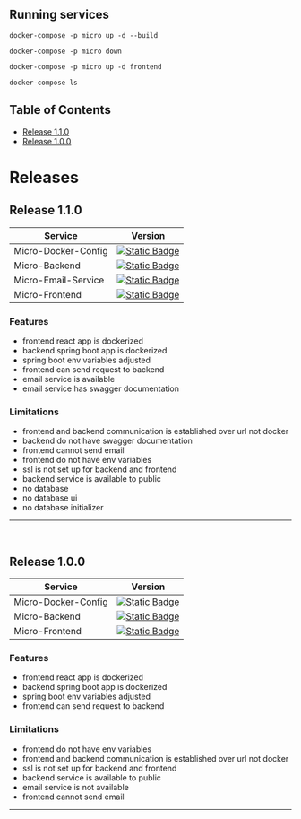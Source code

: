 ## Running services
```
docker-compose -p micro up -d --build

docker-compose -p micro down

docker-compose -p micro up -d frontend

docker-compose ls
```

## Table of Contents

- [Release 1.1.0](#release/1.1.0)
- [Release 1.0.0](#release/1.0.0)

# Releases

<h2 id="release/1.1.0">Release 1.1.0</h2> 

| Service               | Version                                                                                                                                                                                   |
|-----------------------|-------------------------------------------------------------------------------------------------------------------------------------------------------------------------------------------|
| Micro-Docker-Config   | [![Static Badge](https://img.shields.io/badge/1.1.0-blue?style=flat&label=release&labelColor=crimson&color=blue)](https://github.com/ahmettoguz/Micro-Docker-Config/tree/release/1.1.0)   |
| Micro-Backend         | [![Static Badge](https://img.shields.io/badge/1.1.0-blue?style=flat&label=release&labelColor=crimson&color=blue)](https://github.com/ahmettoguz/Micro-Backend/tree/release/1.0.0)         |
| Micro-Email-Service   | [![Static Badge](https://img.shields.io/badge/1.1.0-blue?style=flat&label=release&labelColor=crimson&color=blue)](https://github.com/ahmettoguz/Micro-Email-Service/tree/release/1.0.0)   |
| Micro-Frontend        | [![Static Badge](https://img.shields.io/badge/1.1.0-blue?style=flat&label=release&labelColor=crimson&color=blue)](https://github.com/ahmettoguz/Micro-Frontend/tree/release/1.0.0)        |

### Features

+ frontend react app is dockerized
+ backend spring boot app is dockerized
+ spring boot env variables adjusted
+ frontend can send request to backend
+ email service is available
+ email service has swagger documentation

### Limitations

- frontend and backend communication is established over url not docker
- backend do not have swagger documentation
- frontend cannot send email
- frontend do not have env variables
- ssl is not set up for backend and frontend
- backend service is available to public
- no database
- no database ui
- no database initializer

<hr/> 
<br/>

<h2 id="release/1.0.0">Release 1.0.0</h2> 

| Service               | Version                                                                                                                                                                                   |
|-----------------------|-------------------------------------------------------------------------------------------------------------------------------------------------------------------------------------------|
| Micro-Docker-Config   | [![Static Badge](https://img.shields.io/badge/1.1.0-blue?style=flat&label=release&labelColor=crimson&color=blue)](https://github.com/ahmettoguz/Micro-Docker-Config/tree/release/1.0.0)   |
| Micro-Backend         | [![Static Badge](https://img.shields.io/badge/1.1.0-blue?style=flat&label=release&labelColor=crimson&color=blue)](https://github.com/ahmettoguz/Micro-Backend/tree/release/1.0.0)         |
| Micro-Frontend        | [![Static Badge](https://img.shields.io/badge/1.1.0-blue?style=flat&label=release&labelColor=crimson&color=blue)](https://github.com/ahmettoguz/Micro-Frontend/tree/release/1.0.0)        |

### Features

+ frontend react app is dockerized
+ backend spring boot app is dockerized
+ spring boot env variables adjusted
+ frontend can send request to backend

### Limitations

- frontend do not have env variables
- frontend and backend communication is established over url not docker
- ssl is not set up for backend and frontend
- backend service is available to public
- email service is not available
- frontend cannot send email

<hr/> 
<br/>
